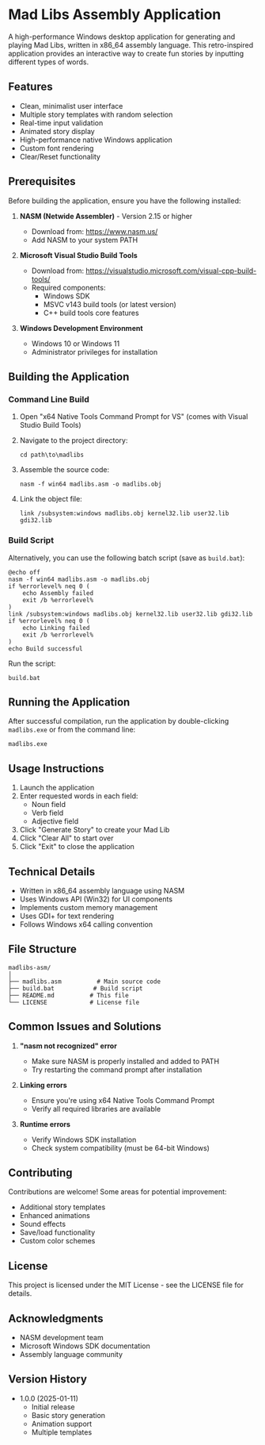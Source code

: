 # Mad Libs Assembly Application

A high-performance Windows desktop application for generating and playing Mad Libs, written in x86_64 assembly language. This retro-inspired application provides an interactive way to create fun stories by inputting different types of words.

## Features

- Clean, minimalist user interface
- Multiple story templates with random selection
- Real-time input validation
- Animated story display
- High-performance native Windows application
- Custom font rendering
- Clear/Reset functionality

## Prerequisites

Before building the application, ensure you have the following installed:

1. **NASM (Netwide Assembler)** - Version 2.15 or higher
   - Download from: https://www.nasm.us/
   - Add NASM to your system PATH

2. **Microsoft Visual Studio Build Tools**
   - Download from: https://visualstudio.microsoft.com/visual-cpp-build-tools/
   - Required components:
     - Windows SDK
     - MSVC v143 build tools (or latest version)
     - C++ build tools core features

3. **Windows Development Environment**
   - Windows 10 or Windows 11
   - Administrator privileges for installation

## Building the Application

### Command Line Build

1. Open "x64 Native Tools Command Prompt for VS" (comes with Visual Studio Build Tools)

2. Navigate to the project directory:
   ```batch
   cd path\to\madlibs
   ```

3. Assemble the source code:
   ```batch
   nasm -f win64 madlibs.asm -o madlibs.obj
   ```

4. Link the object file:
   ```batch
   link /subsystem:windows madlibs.obj kernel32.lib user32.lib gdi32.lib
   ```

### Build Script

Alternatively, you can use the following batch script (save as `build.bat`):

```batch
@echo off
nasm -f win64 madlibs.asm -o madlibs.obj
if %errorlevel% neq 0 (
    echo Assembly failed
    exit /b %errorlevel%
)
link /subsystem:windows madlibs.obj kernel32.lib user32.lib gdi32.lib
if %errorlevel% neq 0 (
    echo Linking failed
    exit /b %errorlevel%
)
echo Build successful
```

Run the script:
```batch
build.bat
```

## Running the Application

After successful compilation, run the application by double-clicking `madlibs.exe` or from the command line:
```batch
madlibs.exe
```

## Usage Instructions

1. Launch the application
2. Enter requested words in each field:
   - Noun field
   - Verb field
   - Adjective field
3. Click "Generate Story" to create your Mad Lib
4. Click "Clear All" to start over
5. Click "Exit" to close the application

## Technical Details

- Written in x86_64 assembly language using NASM
- Uses Windows API (Win32) for UI components
- Implements custom memory management
- Uses GDI+ for text rendering
- Follows Windows x64 calling convention

## File Structure

```
madlibs-asm/
│
├── madlibs.asm          # Main source code
├── build.bat           # Build script
├── README.md          # This file
└── LICENSE            # License file
```

## Common Issues and Solutions

1. **"nasm not recognized" error**
   - Make sure NASM is properly installed and added to PATH
   - Try restarting the command prompt after installation

2. **Linking errors**
   - Ensure you're using x64 Native Tools Command Prompt
   - Verify all required libraries are available

3. **Runtime errors**
   - Verify Windows SDK installation
   - Check system compatibility (must be 64-bit Windows)

## Contributing

Contributions are welcome! Some areas for potential improvement:

- Additional story templates
- Enhanced animations
- Sound effects
- Save/load functionality
- Custom color schemes

## License

This project is licensed under the MIT License - see the LICENSE file for details.

## Acknowledgments

- NASM development team
- Microsoft Windows SDK documentation
- Assembly language community

## Version History

- 1.0.0 (2025-01-11)
  - Initial release
  - Basic story generation
  - Animation support
  - Multiple templates
